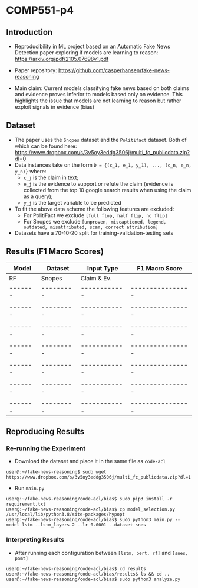 # COMP551-p4

## Introduction
* Reproducibility in ML project based on an Automatic Fake News Detection paper exploring if models are learning to reason: https://arxiv.org/pdf/2105.07698v1.pdf

* Paper repository: https://github.com/casperhansen/fake-news-reasoning

* Main claim: Current models classifying fake news based on both claims and evidence proves inferior to models based only on evidence. This highlights the issue that models are not learning to reason but rather exploit signals in evidence (bias)

## Dataset

* The paper uses the `Snopes` dataset and the `Politifact` dataset. Both of which can be found here: https://www.dropbox.com/s/3v5oy3eddg3506j/multi_fc_publicdata.zip?dl=0
* Data instances take on the form `D = {(c_1, e_1, y_1), ..., (c_n, e_n, y_n)}` where:
	- `c_j` is the claim in text; 
	- `e_j` is the evidence to support or refute the claim (evidence is collected from the top 10 google search results when using the claim as a query);
	- `y_j` is the target variable to be predicted 
* To fit the above data scheme the following features are excluded: 
	- For PolitiFact we exclude `[full flop, half flip, no flip]`
	- For Snopes we exclude `[unproven, miscaptioned, legend, outdated, misattributed, scam, correct attribution]`
* Datasets have a 70-10-20 split for training-validation-testing sets

## Results (F1 Macro Scores)

| Model | Dataset | Input Type | F1 Macro Score |
|-------|---------|------------|----------------|
| RF    | Snopes  | Claim & Ev.|                |
|-------|---------|------------|----------------|
|	|	  |	       |		|
|-------|---------|------------|----------------| 		
|       |	  |	       |	        |	
|-------|---------|------------|----------------|
|       |         |            |                |
|-------|---------|------------|----------------|
|	|	  |	       |	        |	
|-------|---------|------------|----------------|
|       |         |            |                |
|-------|---------|------------|----------------|
|       |         |            |                |
|-------|---------|------------|----------------|


## Reproducing Results

### Re-running the Experiment
* Download the dataset and place it in the same file as `code-acl`
```
user@:~/fake-news-reasoning$ sudo wget https://www.dropbox.com/s/3v5oy3eddg3506j/multi_fc_publicdata.zip?dl=1
```

* Run `main.py`
```
user@:~/fake-news-reasoning/code-acl/bias$ sudo pip3 install -r requirement.txt
user@:~/fake-news-reasoning/code-acl/bias$ cp model_selection.py /usr/local/lib/python3.8/site-packages/hypopt
user@:~/fake-news-reasoning/code-acl/bias$ sudo python3 main.py --model lstm --lstm_layers 2 --lr 0.0001 --dataset snes   
```

### Interpreting Results
* After running each configuration between `[lstm, bert, rf]` and `[snes, pomt]`
```
user@:~/fake-news-reasoning/code-acl/bias$ cd results
user@:~/fake-news-reasoning/code-acl/bias/results$ ls && cd ..
user@:~/fake-news-reasoning/code-acl/bias$ sudo python3 analyze.py
```
 
